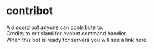 # contribot
A discord bot anyone can contribute to.\
Credits to eritislami for evobot command handler.
<br/>
When this bot is ready for servers you will see a link here.
